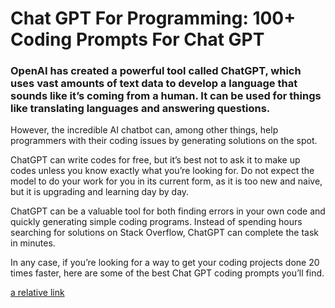# Chat GPT For Programming: 100+ Coding Prompts For Chat GPT

### OpenAI has created a powerful tool called ChatGPT, which uses vast amounts of text data to develop a language that sounds like it’s coming from a human. It can be used for things like translating languages and answering questions.


However, the incredible AI chatbot can, among other things, help programmers with their coding issues by generating solutions on the spot.

ChatGPT can write codes for free, but it’s best not to ask it to make up codes unless you know exactly what you’re looking for. Do not expect the model to do your work for you in its current form, as it is too new and naive, but it is upgrading and learning day by day.

ChatGPT can be a valuable tool for both finding errors in your own code and quickly generating simple coding programs. Instead of spending hours searching for solutions on Stack Overflow, ChatGPT can complete the task in minutes.

In any case, if you’re looking for a way to get your coding projects done 20 times faster, here are some of the best Chat GPT coding prompts you’ll find.

[a relative link](best-coding-prompts.md)

